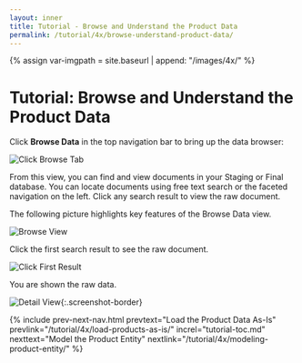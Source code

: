 ```yaml
---
layout: inner
title: Tutorial - Browse and Understand the Product Data
permalink: /tutorial/4x/browse-understand-product-data/
---
```


{% assign var-imgpath = site.baseurl | append: "/images/4x/" %}


# Tutorial: Browse and Understand the Product Data

Click **Browse Data** in the top navigation bar to bring up the data browser:

![Click Browse Tab]({{site.baseurl}}/images/3x/browse-understand-product-data/select-browse.png)

From this view, you can find and view documents in your Staging or Final database. You can locate documents using free text search or the faceted navigation on the left. Click any search result to view the raw document.

The following picture highlights key features of the Browse Data view.

![Browse View]({{site.baseurl}}/images/3x/browse-understand-product-data/browse-view.png)

Click the first search result to see the raw document.

![Click First Result]({{site.baseurl}}/images/3x/browse-understand-product-data/click-first-result.png)

You are shown the raw data.

![Detail View]({{site.baseurl}}/images/3x/browse-understand-product-data/search-result-detail.png){:.screenshot-border}


{% include prev-next-nav.html
  prevtext="Load the Product Data As-Is"
  prevlink="/tutorial/4x/load-products-as-is/"
  increl="tutorial-toc.md"
  nexttext="Model the Product Entity"
  nextlink="/tutorial/4x/modeling-product-entity/"
%}
